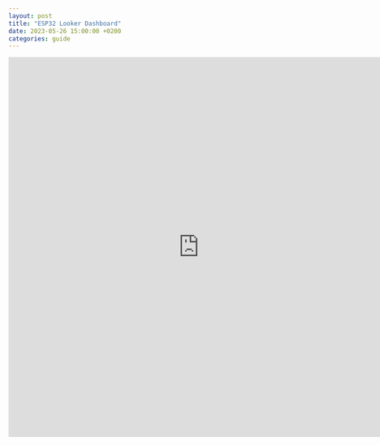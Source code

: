 ```yaml
---
layout: post
title: "ESP32 Looker Dashboard"
date: 2023-05-26 15:00:00 +0200
categories: guide
---
```


<iframe width="750" height="750" src="https://lookerstudio.google.com/embed/reporting/14e2ef3c-e31b-4e04-8874-368849126c08/page/IO0RD" frameborder="0" style="border:0" allowfullscreen></iframe>